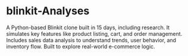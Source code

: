 # blinkit-Analyses
A Python-based Blinkit clone built in 15 days, including research. It simulates key features like product listing, cart, and order management. Includes sales data analysis to understand trends, user behavior, and inventory flow. Built to explore real-world e-commerce logic.
